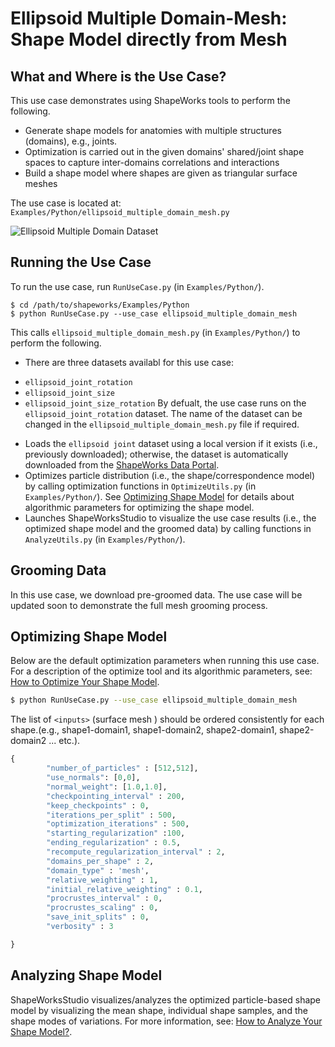 # Ellipsoid Multiple Domain-Mesh: Shape Model directly from Mesh

## What and Where is the Use Case?

This use case demonstrates using ShapeWorks tools to perform the following.

- Generate shape models for anatomies with multiple structures (domains), e.g., joints.
- Optimization is carried out in the given domains' shared/joint shape spaces to capture inter-domains correlations and interactions
- Build a shape model where shapes are given as triangular surface meshes


The use case is located at: `Examples/Python/ellipsoid_multiple_domain_mesh.py`

![Ellipsoid Multiple Domain Dataset]()
 
## Running the Use Case

To run the use case, run `RunUseCase.py` (in `Examples/Python/`).

```
$ cd /path/to/shapeworks/Examples/Python
$ python RunUseCase.py --use_case ellipsoid_multiple_domain_mesh
```

This calls `ellipsoid_multiple_domain_mesh.py` (in `Examples/Python/`) to perform the following.

* There are three datasets availabl for this use case:
- `ellipsoid_joint_rotation`
- `ellipsoid_joint_size`
- `ellipsoid_joint_size_rotation`
By defualt, the use case runs on the `ellipsoid_joint_rotation` dataset. The name of the dataset can be changed in the `ellipsoid_multiple_domain_mesh.py` file if required. 

* Loads the `ellipsoid joint` dataset using a local version if it exists (i.e., previously downloaded); otherwise, the dataset is automatically downloaded from the [ShapeWorks Data Portal](http://cibc1.sci.utah.edu:8080/).
* Optimizes particle distribution (i.e., the shape/correspondence model) by calling optimization functions in `OptimizeUtils.py` (in `Examples/Python/`). See [Optimizing Shape Model](#optimizing-shape-model) for details about algorithmic parameters for optimizing the shape model.
* Launches ShapeWorksStudio to visualize the use case results (i.e., the optimized shape model and the groomed data) by calling functions in `AnalyzeUtils.py` (in `Examples/Python/`).


## Grooming Data

In this use case, we download pre-groomed data. The use case will be updated soon to demonstrate the full mesh grooming process.

## Optimizing Shape Model

Below are the default optimization parameters when running this use case. For a description of the optimize tool and its algorithmic parameters, see: [How to Optimize Your Shape Model](../workflow/optimize.md).

```bash
$ python RunUseCase.py --use_case ellipsoid_multiple_domain_mesh
```
The list of `<inputs>` (surface mesh ) should be ordered consistently for each shape.(e.g., shape1-domain1, shape1-domain2, shape2-domain1, shape2-domain2 ... etc.).

```python
{
        "number_of_particles" : [512,512],
        "use_normals": [0,0],
        "normal_weight": [1.0,1.0],
        "checkpointing_interval" : 200,
        "keep_checkpoints" : 0,
        "iterations_per_split" : 500,
        "optimization_iterations" : 500,
        "starting_regularization" :100,
        "ending_regularization" : 0.5,
        "recompute_regularization_interval" : 2,
        "domains_per_shape" : 2,
        "domain_type" : 'mesh',
        "relative_weighting" : 1, 
        "initial_relative_weighting" : 0.1,
        "procrustes_interval" : 0,
        "procrustes_scaling" : 0,
        "save_init_splits" : 0,
        "verbosity" : 3

}
```

## Analyzing Shape Model

ShapeWorksStudio visualizes/analyzes the optimized particle-based shape model by visualizing the mean shape, individual shape samples, and the shape modes of variations. For more information, see: [How to Analyze Your Shape Model?](../workflow/analyze.md).            

